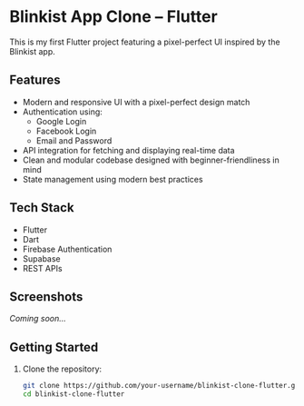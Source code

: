 # Blinkist App Clone – Flutter

This is my first Flutter project featuring a pixel-perfect UI inspired by the Blinkist app.

## Features

- Modern and responsive UI with a pixel-perfect design match  
- Authentication using:
  - Google Login  
  - Facebook Login  
  - Email and Password  
- API integration for fetching and displaying real-time data  
- Clean and modular codebase designed with beginner-friendliness in mind  
- State management using modern best practices  

## Tech Stack

- Flutter  
- Dart  
- Firebase Authentication  
- Supabase  
- REST APIs  

## Screenshots

_Coming soon..._

## Getting Started

1. Clone the repository:

   ```bash
   git clone https://github.com/your-username/blinkist-clone-flutter.git
   cd blinkist-clone-flutter

